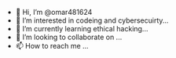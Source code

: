 - 👋 Hi, I’m @omar481624
- 👀 I’m interested in codeing and cybersecuirty...
- 🌱 I’m currently learning ethical hacking...
- 💞️ I’m looking to collaborate on ...
- 📫 How to reach me ...

<!---
omar481624/omar481624 is a ✨ special ✨ repository because its `README.md` (this file) appears on your GitHub profile.
You can click the Preview link to take a look at your changes.
--->
